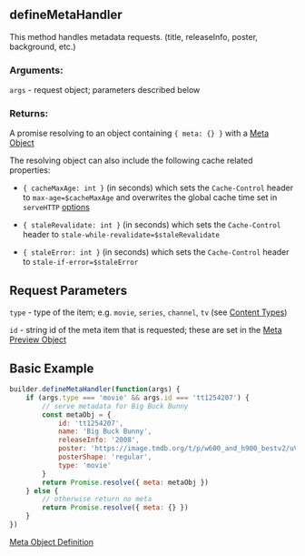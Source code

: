 ## defineMetaHandler

This method handles metadata requests. (title, releaseInfo, poster, background, etc.)

### Arguments:

`args` - request object; parameters described below

### Returns:

A promise resolving to an object containing `{ meta: {} }` with a [Meta Object](../responses/meta.md)

The resolving object can also include the following cache related properties:

- `{ cacheMaxAge: int }` (in seconds) which sets the `Cache-Control` header to `max-age=$cacheMaxAge` and overwrites the global cache time set in `serveHTTP` [options](../../README.md#servehttpaddoninterface-options)

- `{ staleRevalidate: int }` (in seconds) which sets the `Cache-Control` header to `stale-while-revalidate=$staleRevalidate`

- `{ staleError: int }` (in seconds) which sets the `Cache-Control` header to `stale-if-error=$staleError`


## Request Parameters

``type`` - type of the item; e.g. `movie`, `series`, `channel`, `tv` (see [Content Types](../responses/content.types.md))

``id`` - string id of the meta item that is requested; these are set in the [Meta Preview Object](../responses/meta.md#meta-preview-object)


## Basic Example

```javascript
builder.defineMetaHandler(function(args) {
    if (args.type === 'movie' && args.id === 'tt1254207') {
        // serve metadata for Big Buck Bunny
        const metaObj = {
            id: 'tt1254207',
            name: 'Big Buck Bunny',
            releaseInfo: '2008',
            poster: 'https://image.tmdb.org/t/p/w600_and_h900_bestv2/uVEFQvFMMsg4e6yb03xOfVsDz4o.jpg',
            posterShape: 'regular',
            type: 'movie'
        }
        return Promise.resolve({ meta: metaObj })
    } else {
        // otherwise return no meta
        return Promise.resolve({ meta: {} })
    }
})
```

[Meta Object Definition](../responses/meta.md)
